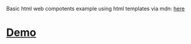 Basic html web compotents example using html templates via mdn:
[here](https://developer.mozilla.org/en-US/docs/Web/Web_Components/Using_templates_and_slots)

# [Demo](https://chrisjsimpson.github.io/webcomponents/) 
